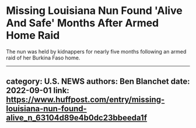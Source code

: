 # Missing Louisiana Nun Found 'Alive And Safe' Months After Armed Home Raid

The nun was held by kidnappers for nearly five months following an armed raid of her Burkina Faso home.

---
category: U.S. NEWS
authors: Ben Blanchet
date: 2022-09-01
link: https://www.huffpost.com/entry/missing-louisiana-nun-found-alive_n_63104d89e4b0dc23bbeeda1f
---
